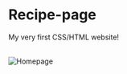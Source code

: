# Recipe-page

My very first CSS/HTML website!<br><br>


![Homepage](https://media.giphy.com/media/c7O1y7UkGubK0OaFVX/giphy.gif)
